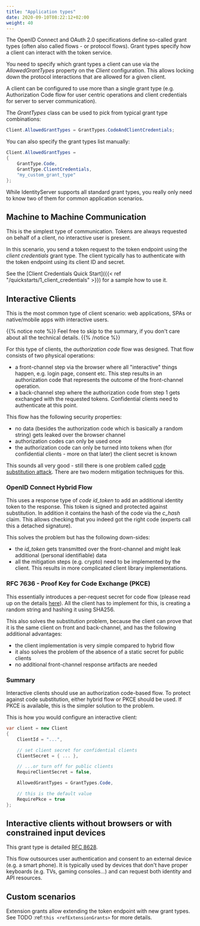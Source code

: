 ```yaml
---
title: "Application types"
date: 2020-09-10T08:22:12+02:00
weight: 40
---
```


The OpenID Connect and OAuth 2.0 specifications define so-called grant types (often also called flows - or protocol flows).
Grant types specify how a client can interact with the token service.

You need to specify which grant types a client can use via the *AllowedGrantTypes* property on the *Client* configuration.
This allows locking down the protocol interactions that are allowed for a given client.

A client can be configured to use more than a single grant type (e.g. Authorization Code flow for user centric operations and client credentials for server to server communication).

The *GrantTypes* class can be used to pick from typical grant type combinations:

```cs
Client.AllowedGrantTypes = GrantTypes.CodeAndClientCredentials;
```

You can also specify the grant types list manually:

```cs
Client.AllowedGrantTypes = 
{
    GrantType.Code, 
    GrantType.ClientCredentials,
    "my_custom_grant_type" 
};
```

While IdentityServer supports all standard grant types, you really only need to know two of them for common application scenarios.

## Machine to Machine Communication
This is the simplest type of communication. Tokens are always requested on behalf of a client, no interactive user is present.

In this scenario, you send a token request to the token endpoint using the *client credentials* grant type.
The client typically has to authenticate with the token endpoint using its client ID and secret.

See the [Client Credentials Quick Start]({{< ref "/quickstarts/1_client_credentials" >}}) for a sample how to use it. 

## Interactive Clients
This is the most common type of client scenario: web applications, SPAs or native/mobile apps with interactive users.

{{% notice note %}}
Feel free to skip to the summary, if you don't care about all the technical details.
{{% /notice %}}

For this type of clients, the *authorization code* flow was designed. That flow consists of two physical operations:

* a front-channel step via the browser where all "interactive" things happen, e.g. login page, consent etc. This step results in an authorization code that represents the outcome of the front-channel operation.
* a back-channel step where the authorization code from step 1 gets exchanged with the requested tokens. Confidential clients need to authenticate at this point.

This flow has the following security properties:

* no data (besides the authorization code which is basically a random string) gets leaked over the browser channel
* authorization codes can only be used once
* the authorization code can only be turned into tokens when (for confidential clients - more on that later) the client secret is known

This sounds all very good - still there is one problem called [code substitution attack](https://nat.sakimura.org/2016/01/25/cut-and-pasted-code-attack-in-oauth-2-0-rfc6749).
There are two modern mitigation techniques for this.

### OpenID Connect Hybrid Flow

This uses a response type of *code id_token* to add an additional identity token to the response. This token is signed and protected against substitution.
In addition it contains the hash of the code via the *c_hash* claim. This allows checking that you indeed got the right code (experts call this a detached signature).

This solves the problem but has the following down-sides:

* the *id_token* gets transmitted over the front-channel and might leak additional (personal identifiable) data
* all the mitigation steps (e.g. crypto) need to be implemented by the client. This results in more complicated client library implementations.

### RFC 7636 - Proof Key for Code Exchange (PKCE)
This essentially introduces a per-request secret for code flow (please read up on the details [here](https://tools.ietf.org/html/rfc7636>)).
All the client has to implement for this, is creating a random string and hashing it using SHA256.

This also solves the substitution problem, because the client can prove that it is the same client on front and back-channel, and has the following additional advantages:

* the client implementation is very simple compared to hybrid flow
* it also solves the problem of the absence of a static secret for public clients
* no additional front-channel response artifacts are needed

### Summary
Interactive clients should use an authorization code-based flow. To protect against code substitution, either hybrid flow or PKCE should be used. If PKCE is available, this is the simpler solution to the problem.

This is how you would configure an interactive client:

```cs
var client = new Client
{
    ClientId = "...",

    // set client secret for confidential clients
    ClientSecret = { ... },

    // ...or turn off for public clients
    RequireClientSecret = false,

    AllowedGrantTypes = GrantTypes.Code,

    // this is the default value
    RequirePkce = true
};
```

## Interactive clients without browsers or with constrained input devices
This grant type is detailed [RFC 8628](https://tools.ietf.org/html/rfc8628).

This flow outsources user authentication and consent to an external device (e.g. a smart phone).
It is typically used by devices that don't have proper keyboards (e.g. TVs, gaming consoles...) and can request both identity and API resources.

## Custom scenarios
Extension grants allow extending the token endpoint with new grant types. See TODO :ref:`this <refExtensionGrants>` for more details. 

